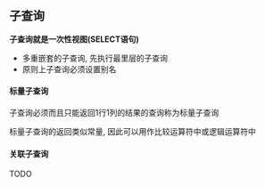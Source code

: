 ## 子查询

**子查询就是一次性视图(SELECT语句)**

- 多重嵌套的子查询, 先执行最里层的子查询
- 原则上子查询必须设置别名

#### 标量子查询

子查询必须而且只能返回1行1列的结果的查询称为标量子查询

标量子查询的返回类似常量, 因此可以用作比较运算符中或逻辑运算符中

#### 关联子查询

TODO

